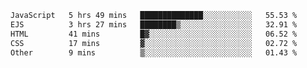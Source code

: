 <!--START_SECTION:waka-->

```txt
JavaScript   5 hrs 49 mins   ██████████████░░░░░░░░░░░   55.53 %
EJS          3 hrs 27 mins   ████████▒░░░░░░░░░░░░░░░░   32.91 %
HTML         41 mins         █▓░░░░░░░░░░░░░░░░░░░░░░░   06.52 %
CSS          17 mins         ▓░░░░░░░░░░░░░░░░░░░░░░░░   02.72 %
Other        9 mins          ▒░░░░░░░░░░░░░░░░░░░░░░░░   01.43 %
```

<!--END_SECTION:waka-->
